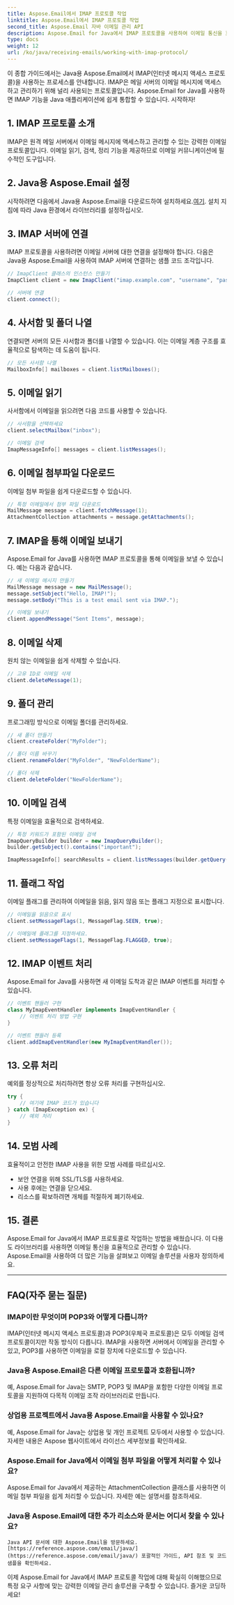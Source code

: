 ```yaml
---
title: Aspose.Email에서 IMAP 프로토콜 작업
linktitle: Aspose.Email에서 IMAP 프로토콜 작업
second_title: Aspose.Email 자바 이메일 관리 API
description: Aspose.Email for Java에서 IMAP 프로토콜을 사용하여 이메일 통신을 효율적으로 관리하는 방법을 알아보세요.
type: docs
weight: 12
url: /ko/java/receiving-emails/working-with-imap-protocol/
---
```


이 종합 가이드에서는 Java용 Aspose.Email에서 IMAP(인터넷 메시지 액세스 프로토콜)을 사용하는 프로세스를 안내합니다. IMAP은 메일 서버의 이메일 메시지에 액세스하고 관리하기 위해 널리 사용되는 프로토콜입니다. Aspose.Email for Java를 사용하면 IMAP 기능을 Java 애플리케이션에 쉽게 통합할 수 있습니다. 시작하자!


## 1. IMAP 프로토콜 소개

IMAP은 원격 메일 서버에서 이메일 메시지에 액세스하고 관리할 수 있는 강력한 이메일 프로토콜입니다. 이메일 읽기, 검색, 정리 기능을 제공하므로 이메일 커뮤니케이션에 필수적인 도구입니다.

## 2. Java용 Aspose.Email 설정

 시작하려면 다음에서 Java용 Aspose.Email을 다운로드하여 설치하세요.[여기](https://releases.aspose.com/email/java/). 설치 지침에 따라 Java 환경에서 라이브러리를 설정하십시오.

## 3. IMAP 서버에 연결

IMAP 프로토콜을 사용하려면 이메일 서버에 대한 연결을 설정해야 합니다. 다음은 Java용 Aspose.Email을 사용하여 IMAP 서버에 연결하는 샘플 코드 조각입니다.

```java
// ImapClient 클래스의 인스턴스 만들기
ImapClient client = new ImapClient("imap.example.com", "username", "password");

// 서버에 연결
client.connect();
```

## 4. 사서함 및 폴더 나열

연결되면 서버의 모든 사서함과 폴더를 나열할 수 있습니다. 이는 이메일 계층 구조를 효율적으로 탐색하는 데 도움이 됩니다.

```java
// 모든 사서함 나열
MailboxInfo[] mailboxes = client.listMailboxes();
```

## 5. 이메일 읽기

사서함에서 이메일을 읽으려면 다음 코드를 사용할 수 있습니다.

```java
// 사서함을 선택하세요
client.selectMailbox("inbox");

// 이메일 검색
ImapMessageInfo[] messages = client.listMessages();
```

## 6. 이메일 첨부파일 다운로드

이메일 첨부 파일을 쉽게 다운로드할 수 있습니다.

```java
// 특정 이메일에서 첨부 파일 다운로드
MailMessage message = client.fetchMessage(1);
AttachmentCollection attachments = message.getAttachments();
```

## 7. IMAP을 통해 이메일 보내기

Aspose.Email for Java를 사용하면 IMAP 프로토콜을 통해 이메일을 보낼 수 있습니다. 예는 다음과 같습니다.

```java
// 새 이메일 메시지 만들기
MailMessage message = new MailMessage();
message.setSubject("Hello, IMAP!");
message.setBody("This is a test email sent via IMAP.");

// 이메일 보내기
client.appendMessage("Sent Items", message);
```

## 8. 이메일 삭제

원치 않는 이메일을 쉽게 삭제할 수 있습니다.

```java
// 고유 ID로 이메일 삭제
client.deleteMessage(1);
```

## 9. 폴더 관리

프로그래밍 방식으로 이메일 폴더를 관리하세요.

```java
// 새 폴더 만들기
client.createFolder("MyFolder");

// 폴더 이름 바꾸기
client.renameFolder("MyFolder", "NewFolderName");

// 폴더 삭제
client.deleteFolder("NewFolderName");
```

## 10. 이메일 검색

특정 이메일을 효율적으로 검색하세요.

```java
// 특정 키워드가 포함된 이메일 검색
ImapQueryBuilder builder = new ImapQueryBuilder();
builder.getSubject().contains("important");

ImapMessageInfo[] searchResults = client.listMessages(builder.getQuery());
```

## 11. 플래그 작업

이메일 플래그를 관리하여 이메일을 읽음, 읽지 않음 또는 플래그 지정으로 표시합니다.

```java
// 이메일을 읽음으로 표시
client.setMessageFlags(1, MessageFlag.SEEN, true);

// 이메일에 플래그를 지정하세요.
client.setMessageFlags(1, MessageFlag.FLAGGED, true);
```

## 12. IMAP 이벤트 처리

Aspose.Email for Java를 사용하면 새 이메일 도착과 같은 IMAP 이벤트를 처리할 수 있습니다.

```java
// 이벤트 핸들러 구현
class MyImapEventHandler implements ImapEventHandler {
    // 이벤트 처리 방법 구현
}

// 이벤트 핸들러 등록
client.addImapEventHandler(new MyImapEventHandler());
```

## 13. 오류 처리

예외를 정상적으로 처리하려면 항상 오류 처리를 구현하십시오.

```java
try {
    // 여기에 IMAP 코드가 있습니다
} catch (ImapException ex) {
    // 예외 처리
}
```

## 14. 모범 사례

효율적이고 안전한 IMAP 사용을 위한 모범 사례를 따르십시오.

- 보안 연결을 위해 SSL/TLS를 사용하세요.
- 사용 후에는 연결을 닫으세요.
- 리소스를 확보하려면 개체를 적절하게 폐기하세요.

## 15. 결론

Aspose.Email for Java에서 IMAP 프로토콜로 작업하는 방법을 배웠습니다. 이 다용도 라이브러리를 사용하면 이메일 통신을 효율적으로 관리할 수 있습니다. Aspose.Email을 사용하여 더 많은 기능을 살펴보고 이메일 솔루션을 사용자 정의하세요.

---

## FAQ(자주 묻는 질문)

### IMAP이란 무엇이며 POP3와 어떻게 다릅니까?
   IMAP(인터넷 메시지 액세스 프로토콜)과 POP3(우체국 프로토콜)은 모두 이메일 검색 프로토콜이지만 작동 방식이 다릅니다. IMAP을 사용하면 서버에서 이메일을 관리할 수 있고, POP3를 사용하면 이메일을 로컬 장치에 다운로드할 수 있습니다.

### Java용 Aspose.Email은 다른 이메일 프로토콜과 호환됩니까?
   예, Aspose.Email for Java는 SMTP, POP3 및 IMAP을 포함한 다양한 이메일 프로토콜을 지원하여 다목적 이메일 조작 라이브러리로 만듭니다.

### 상업용 프로젝트에서 Java용 Aspose.Email을 사용할 수 있나요?
   예, Aspose.Email for Java는 상업용 및 개인 프로젝트 모두에서 사용할 수 있습니다. 자세한 내용은 Aspose 웹사이트에서 라이선스 세부정보를 확인하세요.

### Aspose.Email for Java에서 이메일 첨부 파일을 어떻게 처리할 수 있나요?
   Aspose.Email for Java에서 제공하는 AttachmentCollection 클래스를 사용하면 이메일 첨부 파일을 쉽게 처리할 수 있습니다. 자세한 예는 설명서를 참조하세요.

### Java용 Aspose.Email에 대한 추가 리소스와 문서는 어디서 찾을 수 있나요?
    Java API 문서에 대한 Aspose.Email을 방문하세요.[https://reference.aspose.com/email/java/](https://reference.aspose.com/email/java/) 포괄적인 가이드, API 참조 및 코드 샘플을 확인하세요.

이제 Aspose.Email for Java에서 IMAP 프로토콜 작업에 대해 확실히 이해했으므로 특정 요구 사항에 맞는 강력한 이메일 관리 솔루션을 구축할 수 있습니다. 즐거운 코딩하세요!